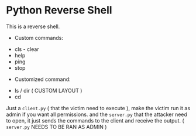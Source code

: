 # Python Reverse Shell

This is a reverse shell.
- Custom commands:
* cls - clear
* help
* ping
* stop
- Customized command:
* ls / dir ( CUSTOM LAYOUT )
* cd

Just a `client.py` ( that the victim need to execute ), make the victim run it as admin if you want all permissions.
and the `server.py` that the attacker need to open, it just sends the commands to the client and receive the output.
( `server.py` NEEDS TO BE RAN AS ADMIN )
